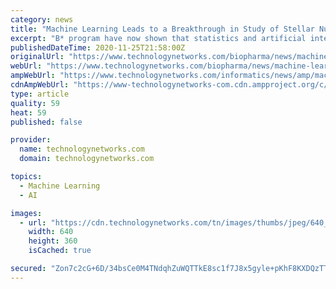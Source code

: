 ```yaml
---
category: news
title: "Machine Learning Leads to a Breakthrough in Study of Stellar Nurseries"
excerpt: "B* program have now shown that statistics and artificial intelligence can help to break down the barriers still standing in the way of astrophysicists."
publishedDateTime: 2020-11-25T21:58:00Z
originalUrl: "https://www.technologynetworks.com/biopharma/news/machine-learning-leads-to-a-breakthrough-in-study-of-stellar-nurseries-343260"
webUrl: "https://www.technologynetworks.com/biopharma/news/machine-learning-leads-to-a-breakthrough-in-study-of-stellar-nurseries-343260"
ampWebUrl: "https://www.technologynetworks.com/informatics/news/amp/machine-learning-leads-to-a-breakthrough-in-study-of-stellar-nurseries-343260"
cdnAmpWebUrl: "https://www-technologynetworks-com.cdn.ampproject.org/c/s/www.technologynetworks.com/informatics/news/amp/machine-learning-leads-to-a-breakthrough-in-study-of-stellar-nurseries-343260"
type: article
quality: 59
heat: 59
published: false

provider:
  name: technologynetworks.com
  domain: technologynetworks.com

topics:
  - Machine Learning
  - AI

images:
  - url: "https://cdn.technologynetworks.com/tn/images/thumbs/jpeg/640_360/machine-learning-leads-to-a-breakthrough-in-study-of-stellar-nurseries-343260.jpg?v=10993604"
    width: 640
    height: 360
    isCached: true

secured: "Zon7c2cG+6D/34bsCe0M4TNdqhZuWQTTkE8sc1f7J8x5gyle+pKhF8KXDQzTTCp923uZdXfBRWjkxbrn6dqYOnIwz9Uhsuw0kV3cDxRz1DN3J+wIdwqF6WJtTEpXDlpQdePDsjPM36XPFrpJNZNRUE/yR4e+EI+ZCXu3dL/dohWDGjGZd8lQ4dWLcNCa/jyFgcf7OBBTsjD2OZ6nEDLrZsXoJAO86NDshpiy/KxlQvC6P91Yp6eAMK5aLTJELgQRyvNzKGr7JGYeZ/aUvt6ZXY7VA3eLuh98U6ZzE8z3nNzZMQanDohwl04Tym70EA+L+5EieX2uHeKMWN9s8ikGnJMjr3cCNLiSrL4sfnUfx2A=;INSo5QJh8fF/Vy9o8GanYQ=="
---
```



